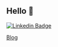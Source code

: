 ## Hello 👋 <br/>

[![Linkedin Badge](https://img.shields.io/badge/-LinkedIn-blue?style=flat-square&logo=Linkedin&logoColor=white&link=https://www.linkedin.com/in/gkim360/)](https://www.linkedin.com/in/gkim360/)

[Blog](https://miknai.github.io/)

<!---![github stats](https://github-readme-stats.vercel.app/api?username=miknai&show_icons=true&hide_border=true) --->
